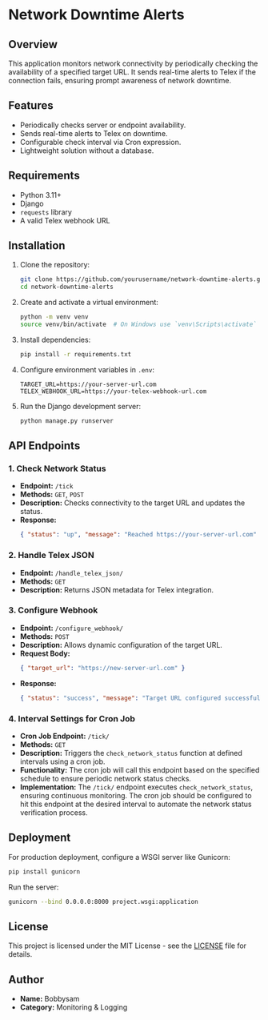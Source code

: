# Network Downtime Alerts

## Overview
This application monitors network connectivity by periodically checking the availability of a specified target URL. It sends real-time alerts to Telex if the connection fails, ensuring prompt awareness of network downtime.

## Features
- Periodically checks server or endpoint availability.
- Sends real-time alerts to Telex on downtime.
- Configurable check interval via Cron expression.
- Lightweight solution without a database.

## Requirements
- Python 3.11+
- Django
- `requests` library
- A valid Telex webhook URL

## Installation
1. Clone the repository:
   ```sh
   git clone https://github.com/yourusername/network-downtime-alerts.git
   cd network-downtime-alerts
   ```
2. Create and activate a virtual environment:
   ```sh
   python -m venv venv
   source venv/bin/activate  # On Windows use `venv\Scripts\activate`
   ```
3. Install dependencies:
   ```sh
   pip install -r requirements.txt
   ```
4. Configure environment variables in `.env`:
   ```env
   TARGET_URL=https://your-server-url.com
   TELEX_WEBHOOK_URL=https://your-telex-webhook-url.com
   ```
5. Run the Django development server:
   ```sh
   python manage.py runserver
   ```

## API Endpoints
### 1. Check Network Status
- **Endpoint:** `/tick`
- **Methods:** `GET`, `POST`
- **Description:** Checks connectivity to the target URL and updates the status.
- **Response:**
  ```json
  { "status": "up", "message": "Reached https://your-server-url.com" }
  ```

### 2. Handle Telex JSON
- **Endpoint:** `/handle_telex_json/`
- **Methods:** `GET`
- **Description:** Returns JSON metadata for Telex integration.

### 3. Configure Webhook
- **Endpoint:** `/configure_webhook/`
- **Methods:** `POST`
- **Description:** Allows dynamic configuration of the target URL.
- **Request Body:**
  ```json
  { "target_url": "https://new-server-url.com" }
  ```
- **Response:**
  ```json
  { "status": "success", "message": "Target URL configured successfully" }
  ```

### 4. Interval Settings for Cron Job
- **Cron Job Endpoint:** `/tick/`
- **Methods:** `GET`
- **Description:** Triggers the `check_network_status` function at defined intervals using a cron job.
- **Functionality:** The cron job will call this endpoint based on the specified schedule to ensure periodic network status checks.
- **Implementation:** The `/tick/` endpoint executes `check_network_status`, ensuring continuous monitoring. The cron job should be configured to hit this endpoint at the desired interval to automate the network status verification process.

## Deployment
For production deployment, configure a WSGI server like Gunicorn:
```sh
pip install gunicorn
```
Run the server:
```sh
gunicorn --bind 0.0.0.0:8000 project.wsgi:application
```

## License
This project is licensed under the MIT License - see the [LICENSE](LICENSE) file for details.

## Author
- **Name:** Bobbysam
- **Category:** Monitoring & Logging

